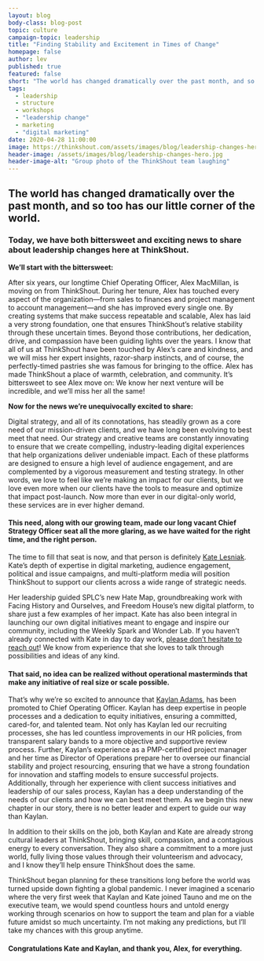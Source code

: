 ```yaml
---
layout: blog
body-class: blog-post
topic: culture
campaign-topic: leadership
title: "Finding Stability and Excitement in Times of Change"
homepage: false
author: lev
published: true
featured: false
short: "The world has changed dramatically over the past month, and so too has our little corner of the world."
tags:
  - leadership
  - structure
  - workshops
  - "leadership change"
  - marketing
  - "digital marketing"
date: 2020-04-28 11:00:00
image: https://thinkshout.com/assets/images/blog/leadership-changes-hero.jpg
header-image: /assets/images/blog/leadership-changes-hero.jpg
header-image-alt: "Group photo of the ThinkShout team laughing"
---
```

## The world has changed dramatically over the past month, and so too has our little corner of the world. 

### Today, we have both bittersweet and exciting news to share about leadership changes here at ThinkShout. 

**We’ll start with the bittersweet:**

After six years, our longtime Chief Operating Officer, Alex MacMillan, is moving on from ThinkShout. During her tenure, Alex has touched every aspect of the organization—from sales to finances and project management to account management—and she has improved every single one. By creating systems that make success repeatable and scalable, Alex has laid a very strong foundation, one that ensures ThinkShout’s relative stability through these uncertain times. Beyond those contributions, her dedication, drive, and compassion have been guiding lights over the years. I know that all of us at ThinkShout have been touched by Alex’s care and kindness, and we will miss her expert insights, razor-sharp instincts, and of course, the perfectly-timed pastries she was famous for bringing to the office. Alex has made ThinkShout a place of warmth, celebration, and community. It’s bittersweet to see Alex move on: We know her next venture will be incredible, and we’ll miss her all the same! 

**Now for the news we’re unequivocally excited to share:** 

Digital strategy, and all of its connotations, has steadily grown as a core need of our mission-driven clients, and we have long been evolving to best meet that need. Our strategy and creative teams are constantly innovating to ensure that we create compelling, industry-leading digital experiences that help organizations deliver undeniable impact. Each of these platforms are designed to ensure a high level of audience engagement, and are complemented by a vigorous measurement and testing strategy. In other words, we love to feel like we’re making an impact for our clients, but we love even more when our clients have the tools to measure and optimize that impact post-launch. Now more than ever in our digital-only world, these services are in ever higher demand.

#### This need, along with our growing team, made our long vacant Chief Strategy Officer seat all the more glaring, as we have waited for the right time, and the right person.
The time to fill that seat is now, and that person is definitely [Kate Lesniak](https://thinkshout.com/team/kate/). Kate’s depth of expertise in digital marketing, audience engagement, political and issue campaigns, and multi-platform media will position ThinkShout to support our clients across a wide range of strategic needs. 

Her leadership guided SPLC’s new Hate Map, groundbreaking work with Facing History and Ourselves, and Freedom House’s new digital platform, to share just a few examples of her impact. Kate has also been integral in launching our own digital initiatives meant to engage and inspire our community, including the Weekly Spark and Wonder Lab. If you haven’t already connected with Kate in day to day work, [please don’t hesitate to reach out](mailto:kate.lesniak@thinkshout.com)! We know from experience that she loves to talk through possibilities and ideas of any kind. 

#### That said, no idea can be realized without operational masterminds that make any initiative of real size or scale possible. 
That’s why we’re so excited to announce that [Kaylan Adams](https://thinkshout.com/team/kaylan/), has been promoted to Chief Operating Officer. Kaylan has deep expertise in people processes and a dedication to equity initiatives, ensuring a committed, cared-for, and talented team. Not only has Kaylan led our recruiting processes, she has led countless improvements in our HR policies, from transparent salary bands to a more objective and supportive review process. Further, Kaylan’s experience as a PMP-certified project manager and her time as Director of Operations prepare her to oversee our financial stability and project resourcing, ensuring that we have a strong foundation for innovation and staffing models to ensure successful projects. Additionally, through her experience with client success initiatives and leadership of our sales process, Kaylan has a deep understanding of the needs of our clients and how we can best meet them. As we begin this new chapter in our story, there is no better leader and expert to guide our way than Kaylan.

In addition to their skills on the job, both Kaylan and Kate are already strong cultural leaders at ThinkShout, bringing skill, compassion, and a contagious energy to every conversation. They also share a commitment to a more just world, fully living those values through their volunteerism and advocacy, and I know they’ll help ensure ThinkShout does the same.

ThinkShout began planning for these transitions long before the world was turned upside down fighting a global pandemic. I never imagined a scenario where the very first week that Kaylan and Kate joined Tauno and me on the executive team, we would spend countless hours and untold energy working through scenarios on how to support the team and plan for a viable future amidst so much uncertainty. I’m not making any predictions, but I’ll take my chances with this group anytime.

#### Congratulations Kate and Kaylan, and thank you, Alex, for everything.
